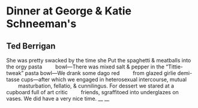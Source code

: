 # Dinner at George & Katie Schneeman's
## Ted Berrigan
She was pretty swacked by the time she
Put the spaghetti & meatballs into the orgy pasta
        bowl—There was mixed salt & pepper in the
“Tittie-tweak” pasta bowl—We drank some dago red
        from glazed girlie demi-tasse cups—after
which we engaged in heterosexual intercourse, mutual
        masturbation, fellatio, & cunnilingus. For
dessert we stared at a cupboard full of art critic
        friends, sgraffitoed into underglazes on vases. We did
have a very nice time.
 __
__